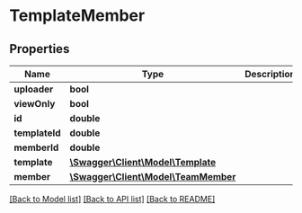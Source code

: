 # TemplateMember

## Properties
Name | Type | Description | Notes
------------ | ------------- | ------------- | -------------
**uploader** | **bool** |  | [optional] 
**viewOnly** | **bool** |  | [optional] 
**id** | **double** |  | [optional] 
**templateId** | **double** |  | [optional] 
**memberId** | **double** |  | [optional] 
**template** | [**\Swagger\Client\Model\Template**](Template.md) |  | [optional] 
**member** | [**\Swagger\Client\Model\TeamMember**](TeamMember.md) |  | [optional] 

[[Back to Model list]](../README.md#documentation-for-models) [[Back to API list]](../README.md#documentation-for-api-endpoints) [[Back to README]](../README.md)


